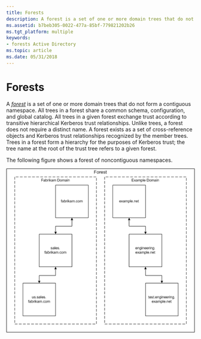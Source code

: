 ```yaml
---
title: Forests
description: A forest is a set of one or more domain trees that do not form a contiguous namespace.
ms.assetid: b7beb305-0022-477a-85bf-779821202b26
ms.tgt_platform: multiple
keywords:
- forests Active Directory
ms.topic: article
ms.date: 05/31/2018
---
```


# Forests

A [*forest*](https://msdn.microsoft.com/library/ms681904#-ds-forest) is a set of one or more domain trees that do not form a contiguous namespace. All trees in a forest share a common schema, configuration, and global catalog. All trees in a given forest exchange trust according to transitive hierarchical Kerberos trust relationships. Unlike trees, a forest does not require a distinct name. A forest exists as a set of cross-reference objects and Kerberos trust relationships recognized by the member trees. Trees in a forest form a hierarchy for the purposes of Kerberos trust; the tree name at the root of the trust tree refers to a given forest.

The following figure shows a forest of noncontiguous namespaces.

![forest of noncontiguous namespaces](images/forests.png)

 

 




